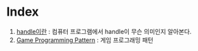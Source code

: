 # Index
1. [handle이란](1_handle.md) : 컴퓨터 프로그램에서 handle이 무슨 의미인지 알아본다.
2. [Game Programming Pattern](GameProgrammingPatterns/README.md) : 게임 프로그래밍 패턴